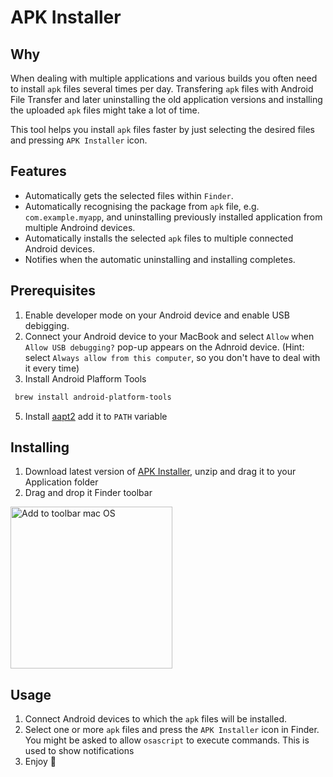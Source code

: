 # APK Installer

## Why
When dealing with multiple applications and various builds you often need to install `apk` files several times per day. Transfering `apk` files with Android File Transfer and later uninstalling the old application versions and installing the uploaded `apk` files might take a lot of time.

This tool helps you install `apk` files faster by just selecting the desired files and pressing `APK Installer` icon.

## Features
- Automatically gets the selected files within `Finder`.
- Automatically recognising the package from `apk` file, e.g. `com.example.myapp`, and uninstalling previously installed application from multiple Androind devices.
- Automatically installs the selected `apk` files to multiple connected Android devices.
- Notifies when the automatic uninstalling and installing completes.

## Prerequisites
1. Enable developer mode on your Android device and enable USB debigging.
2. Connect your Android device to your MacBook and select `Allow` when `Allow USB debugging?` pop-up appears on the Adnroid device. (Hint: select `Always allow from this computer`, so you don't have to deal with it every time)
3. Install Android Plafform Tools
```bash
 brew install android-platform-tools
```
5. Install [aapt2](https://developer.android.com/studio/command-line/aapt2) add it to `PATH` variable

## Installing 
1. Download latest version of [APK Installer](https://github.com/petromir/macos-apk-installer/releases), unzip and drag it to your Application folder
2. Drag and drop it Finder toolbar
<img width="259" alt="Add to toolbar mac OS" src="https://user-images.githubusercontent.com/1680908/120107324-52cfa980-c169-11eb-8351-a057de9b886f.png">

## Usage
1. Connect Android devices to which the `apk` files will be installed.
2. Select one or more `apk` files and press the `APK Installer` icon in Finder. You might be asked to allow `osascript` to execute commands. This is used to show notifications
3. Enjoy 🙂


